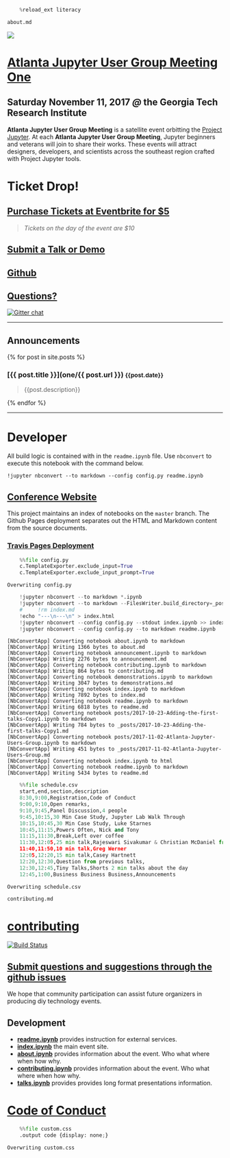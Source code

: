 

```python
    %reload_ext literacy
```


```python
about.md
```



![](https://user-images.githubusercontent.com/4236275/32387941-61eb6494-c09c-11e7-8e39-510689aab037.png)

# [Atlanta Jupyter User Group Meeting](https://callisto-morns.github.io/) [One](https://callisto-morns.github.io/)

## Saturday November 11, 2017 _@_ the Georgia Tech Research Institute

__Atlanta Jupyter User Group Meeting__ is a satellite event orbitting the [Project Jupyter](https://jupyter.org).  At each __Atlanta Jupyter User Group Meeting__, Jupyter beginners and veterans will join to share their works.  These events will attract designers, developers, and scientists across the southeast region crafted with Project Jupyter tools.

# Ticket Drop!

## [Purchase Tickets at Eventbrite for $5](https://www.eventbrite.com/e/callisto-morn-one-an-event-for-jupyter-users-tickets-39268778975)

> *Tickets on the day of the event are $10*

## [Submit a Talk or Demo](https://docs.google.com/forms/d/e/1FAIpQLSfY1c4y2vLE-q3VMBjOpvTi4pK5D6Q9KudNk25AsxQUjsT3eA/viewform)


## [Github](https://github.com/callisto-morns/one) 


## [Questions?](https://github.com/callisto-morns/one/issues) 

[![Gitter chat](https://badges.gitter.im/callisto-one/Lobby.png)](https://gitter.im/callisto-one/Lobby)

---

## Announcements

{% for post in site.posts %}

### [{{ post.title }}](one/{{ post.url }}) <small>{{post.date}}</small>

> {{post.description}}

{% endfor %}



---

# Developer

All build logic is contained with in the `readme.ipynb` file.  Use `nbconvert` to execute this notebook with the command below.

    !jupyter nbconvert --to markdown --config config.py readme.ipynb
    
## [Conference Website](https://tonyfast.github.io/callistory/)


This project maintains an index of notebooks on the `master` branch.  The Github Pages deployment separates out the HTML and Markdown content from the source documents.   

### [Travis Pages Deployment](https://docs.travis-ci.com/user/deployment/pages/)


```python
    %%file config.py
    c.TemplateExporter.exclude_input=True
    c.TemplateExporter.exclude_input_prompt=True
```

    Overwriting config.py



```python
    !jupyter nbconvert --to markdown *.ipynb 
    !jupyter nbconvert --to markdown --FilesWriter.build_directory=_posts posts/2017-*.ipynb 
    #     !rm index.md
    !echo "---\n---\n" > index.html
    !jupyter nbconvert --config config.py --stdout index.ipynb >> index.html
    !jupyter nbconvert --config config.py --to markdown readme.ipynb
```

    [NbConvertApp] Converting notebook about.ipynb to markdown
    [NbConvertApp] Writing 1366 bytes to about.md
    [NbConvertApp] Converting notebook announcement.ipynb to markdown
    [NbConvertApp] Writing 2276 bytes to announcement.md
    [NbConvertApp] Converting notebook contributing.ipynb to markdown
    [NbConvertApp] Writing 864 bytes to contributing.md
    [NbConvertApp] Converting notebook demonstrations.ipynb to markdown
    [NbConvertApp] Writing 3047 bytes to demonstrations.md
    [NbConvertApp] Converting notebook index.ipynb to markdown
    [NbConvertApp] Writing 7892 bytes to index.md
    [NbConvertApp] Converting notebook readme.ipynb to markdown
    [NbConvertApp] Writing 6818 bytes to readme.md
    [NbConvertApp] Converting notebook posts/2017-10-23-Adding-the-first-talks-Copy1.ipynb to markdown
    [NbConvertApp] Writing 784 bytes to _posts/2017-10-23-Adding-the-first-talks-Copy1.md
    [NbConvertApp] Converting notebook posts/2017-11-02-Atlanta-Jupyter-Users-Group.ipynb to markdown
    [NbConvertApp] Writing 451 bytes to _posts/2017-11-02-Atlanta-Jupyter-Users-Group.md
    [NbConvertApp] Converting notebook index.ipynb to html
    [NbConvertApp] Converting notebook readme.ipynb to markdown
    [NbConvertApp] Writing 5434 bytes to readme.md



```python
    %%file schedule.csv
    start,end,section,description
    8:30,9:00,Registration,Code of Conduct
    9:00,9:10,Open remarks,
    9:10,9:45,Panel Discussion,4 people
    9:45,10:15,30 Min Case Study, Jupyter Lab Walk Through
    10:15,10:45,30 Min Case Study, Luke Starnes
    10:45,11:15,Powers Often, Nick and Tony
    11:15,11:30,Break,Left over coffee
    11:30,12:05,25 min talk,Rajeswari Sivakumar & Christian McDaniel from Dr. Shannon Quinn's group @UGA
    11:40,11:50,10 min talk,Greg Werner
    12:05,12:20,15 min talk,Casey Hartnett
    12:20,12:30,Question from previous talks,
    12:30,12:45,Tiny Talks,Shorts 2 min talks about the day
    12:45,1:00,Business Business Business,Announcements
```

    Overwriting schedule.csv



```python
contributing.md
```



# [contributing](contributing.ipynb)

[![Build Status](https://travis-ci.org/callisto-morns/one.svg?branch=master)](https://travis-ci.org/callisto-morns/one)

## [Submit questions and suggestions through the github issues](https://github.com/tonyfast/callistory/issues)

We hope that community participation can assist future organizers in producing diy technology events.

## Development

* __[readme.ipynb](readme.ipynb)__ provides instruction for external services.
* __[index.ipynb](readme.ipynb)__ the main event site.
* __[about.ipynb](about.ipynb)__ provides information about the event.  Who what where when how why.
* __[contributing.ipynb](about.ipynb)__ provides information about the event.  Who what where when how why.
* __[talks.ipynb](long.ipynb)__ provides provides long format presentations information.

# [Code of Conduct](code_of_conduct.md)




```python
    %%file custom.css
    .output code {display: none;}
```

    Overwriting custom.css

